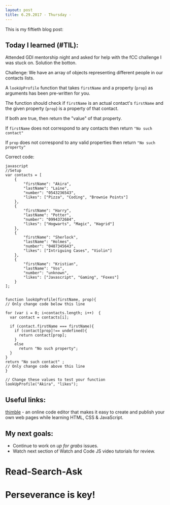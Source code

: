 ```yaml
---
layout: post
title: 6.29.2017 - Thursday - 
---
```


This is my fiftieth blog post: 

## Today I learned (#TIL):   

Attended GDI mentorship night and asked for help with the fCC challenge I was stuck on.  Solution the botton.

Challenge:
We have an array of objects representing different people in our contacts lists.

A ```lookUpProfile``` function that takes ```firstName``` and a property (```prop```) as arguments has been pre-written for you.

The function should check if ```firstName``` is an actual contact's ```firstName``` and the given property (```prop```) is a property of that contact.

If both are true, then return the "value" of that property.

If ```firstName``` does not correspond to any contacts then return ```"No such contact"```

If ```prop``` does not correspond to any valid properties then return ```"No such property"```


Correct code:

```
javascript
//Setup
var contacts = [
    {
        "firstName": "Akira",
        "lastName": "Laine",
        "number": "0543236543",
        "likes": ["Pizza", "Coding", "Brownie Points"]
    },
    {
        "firstName": "Harry",
        "lastName": "Potter",
        "number": "0994372684",
        "likes": ["Hogwarts", "Magic", "Hagrid"]
    },
    {
        "firstName": "Sherlock",
        "lastName": "Holmes",
        "number": "0487345643",
        "likes": ["Intriguing Cases", "Violin"]
    },
    {
        "firstName": "Kristian",
        "lastName": "Vos",
        "number": "unknown",
        "likes": ["Javascript", "Gaming", "Foxes"]
    }
];


function lookUpProfile(firstName, prop){
// Only change code below this line

for (var i = 0; i<contacts.length; i++)  {
  var contact = contacts[i];
  
  if (contact.firstName === firstName){
    if (contact[prop]!== undefined){
      return contact[prop];
    }
    else
      return "No such property";
  }
}
return "No such contact" ; 
// Only change code above this line
}

// Change these values to test your function
lookUpProfile("Akira", "likes");
```

## Useful links:

[thimble](https://thimble.mozilla.org/en-US/) - an online code editor that makes it easy to create and publish your own web pages while learning HTML, CSS & JavaScript.


## My next goals:

- Continue to work on  _up for grabs_ issues. 
- Watch next section of Watch and Code JS video tutorials for review.

# Read-Search-Ask

# Perseverance is key!







